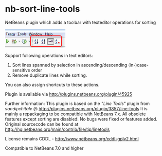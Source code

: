 nb-sort-line-tools
==================

NetBeans plugin which adds a toolbar with texteditor operations for sorting 

![Screenshot](screenshots/screenshot.png)

Support following operations in text editors:

1. Sort lines spanned by selection in ascending/descending (in-)case-sensitive order
2. Remove duplicate lines while sorting.

You can also assign shortcuts to these actions.

Plugin is available via http://plugins.netbeans.org/plugin/45925

Further information:
This plugin is based on the _"Line Tools"_ plugin from _sandipchitale_ @ 
http://plugins.netbeans.org/plugin/3857/line-tools
It is mainly a repackaging to be compatible with NetBeans 7.x. 
All obsolete features except sorting are disabled. No bugs were fixed or features added. 
Original sourcecode can be found at http://hg.netbeans.org/main/contrib/file/tip/linetools

License remains CDDL - http://www.netbeans.org/cddl-gplv2.html

Compatible to NetBeans 7.0 and higher
